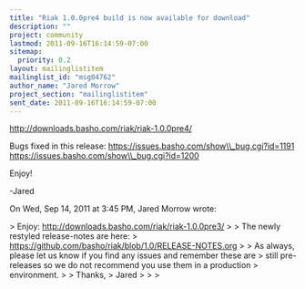 ```yaml
---
title: "Riak 1.0.0pre4 build is now available for download"
description: ""
project: community
lastmod: 2011-09-16T16:14:59-07:00
sitemap:
  priority: 0.2
layout: mailinglistitem
mailinglist_id: "msg04762"
author_name: "Jared Morrow"
project_section: "mailinglistitem"
sent_date: 2011-09-16T16:14:59-07:00
---
```



http://downloads.basho.com/riak/riak-1.0.0pre4/

Bugs fixed in this release:
https://issues.basho.com/show\\_bug.cgi?id=1191
https://issues.basho.com/show\\_bug.cgi?id=1200

Enjoy!

-Jared

On Wed, Sep 14, 2011 at 3:45 PM, Jared Morrow  wrote:

&gt; Enjoy: http://downloads.basho.com/riak/riak-1.0.0pre3/
&gt;
&gt; The newly restyled release-notes are here:
&gt; https://github.com/basho/riak/blob/1.0/RELEASE-NOTES.org
&gt;
&gt; As always, please let us know if you find any issues and remember these are
&gt; still pre-releases so we do not recommend you use them in a production
&gt; environment.
&gt;
&gt; Thanks,
&gt; Jared
&gt;
&gt;
&gt;
